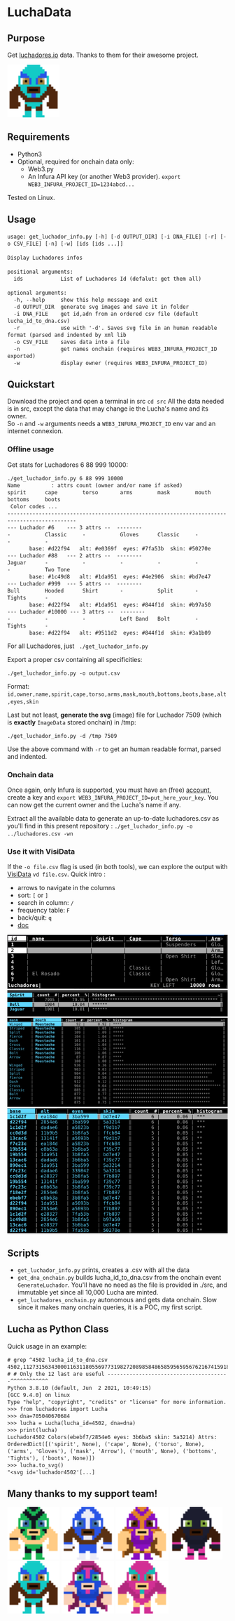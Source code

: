 # LuchaData

## Purpose
Get [luchadores.io](https://luchadores.io/) data.
Thanks to them for their awesome project.

<img src="img/luchador7509.svg" width="120" />

## Requirements
* Python3
* Optional, required for onchain data only:
  * Web3.py
  * An Infura API key (or another Web3 provider). `export WEB3_INFURA_PROJECT_ID=1234abcd...`

Tested on Linux.

## Usage
```
usage: get_luchador_info.py [-h] [-d OUTPUT_DIR] [-i DNA_FILE] [-r] [-o CSV_FILE] [-n] [-w] [ids [ids ...]]

Display Luchadores infos

positional arguments:
  ids            List of Luchadores Id (defalut: get them all)

optional arguments:
  -h, --help     show this help message and exit
  -d OUTPUT_DIR  generate svg images and save it in folder
  -i DNA_FILE    get id,adn from an ordered csv file (default lucha_id_to_dna.csv)
  -r             use with '-d'. Saves svg file in an human readable format (parsed and indented by xml lib
  -o CSV_FILE    saves data into a file
  -n             get names onchain (requires WEB3_INFURA_PROJECT_ID exported)
  -w             display owner (requires WEB3_INFURA_PROJECT_ID)
```

## Quickstart
Download the project and open a terminal in src `cd src`
All the data needed is in src, except the data that may change ie the Lucha's name and its owner.  
So `-n` and `-w` arguments needs a `WEB3_INFURA_PROJECT_ID` env var and an internet connexion.

### Offline usage
Get stats for Luchadores 6 88 999 10000:
```
./get_luchador_info.py 6 88 999 10000
Name          : attrs count (owner and/or name if asked)
spirit      cape        torso       arms        mask        mouth       bottoms     boots       
 Color codes ...
--------------------------------------------------------------------------------------------
--- Luchador #6    --- 3 attrs --  --------  
-           Classic     -           Gloves      Classic     -           -           -           
       base: #d22f94   alt: #e0369f  eyes: #7fa53b  skin: #50270e
--- Luchador #88   --- 2 attrs --  --------  
Jaguar      -           -           -           -           -           -           Two Tone    
       base: #1c49d8   alt: #1da951  eyes: #4e2906  skin: #bd7e47
--- Luchador #999  --- 5 attrs --  --------  
Bull        Hooded      Shirt       -           Split       -           Tights      -           
       base: #d22f94   alt: #1da951  eyes: #844f1d  skin: #b97a50
--- Luchador #10000 --- 3 attrs --  --------  
-           -           -           Left Band   Bolt        -           Tights      -           
       base: #d22f94   alt: #9511d2  eyes: #844f1d  skin: #3a1b09
```
For all Luchadores, just ` ./get_luchador_info.py`  

Export a proper csv containing all specificities:
```
./get_luchador_info.py -o output.csv
```
Format: `id,owner,name,spirit,cape,torso,arms,mask,mouth,bottoms,boots,base,alt,eyes,skin`

Last but not least, __generate the svg__ (image) file for Luchador 7509 (which is __exactly__ `ImageData` stored onchain) in /tmp:
```
./get_luchador_info.py -d /tmp 7509
```
Use the above command with `-r` to get an human readable format, parsed and indented.

### Onchain data
Once again, only Infura is supported, you must have an (free) [account](https://infura.io/), create a key and `export WEB3_INFURA_PROJECT_ID=put_here_your_key`. You can now get the current owner and the Lucha's name if any.

Extract all the available data to generate an up-to-date luchadores.csv as you'll find in this present repository : `./get_luchador_info.py -o ../luchadores.csv -wn`

### Use it with VisiData
If the `-o file.csv` flag is used (in both tools), we can explore the output with [VisiData](https://www.visidata.org/) `vd file.csv`.
Quick intro :
- arrows to navigate in the columns
- sort: `[` or `]`
- search in column: `/`
- frequency table: `F`
- back/quit: `q`
- [doc](https://jsvine.github.io/intro-to-visidata/the-big-picture/visidata-in-60-seconds/)
 
![](img/screenshot_vd_01.png)  
![](img/screenshot_vd_02.png)
![](img/screenshot_vd_03.png)  
![](img/screenshot_vd_04.png)

## Scripts
* `get_luchador_info.py` prints, creates a .csv with all the data
* `get_dna_onchain.py` builds lucha_id_to_dna.csv from the onchain event `GenerateLuchador`. You'll have no need as the file is provided in ./src, and immutable yet since all 10,000 Lucha are minted.
* `get_luchadores_onchain.py` autonomous and gets data onchain. Slow since it makes many onchain queries, it is a POC, my first script.  

## Lucha as Python Class
Quick usage in an example:
```
# grep ^4502 lucha_id_to_dna.csv
4502,112731563430001163118055697731982720898584865859565956762167415918705040670684
# # Only the 12 last are useful ---------------------------------------^^^^^^^^^^^^
Python 3.8.10 (default, Jun  2 2021, 10:49:15) 
[GCC 9.4.0] on linux
Type "help", "copyright", "credits" or "license" for more information.
>>> from luchadores import Lucha
>>> dna=705040670684
>>> lucha = Lucha(lucha_id=4502, dna=dna)
>>> print(lucha)
Luchador4502 Colors(ebebf7/2854e6 eyes: 3b6ba5 skin: 5a3214) Attrs: OrderedDict([('spirit', None), ('cape', None), ('torso', None), ('arms', 'Gloves'), ('mask', 'Arrow'), ('mouth', None), ('bottoms', 'Tights'), ('boots', None)])
>>> lucha.to_svg()
"<svg id='luchador4502'[...]
```

## Many thanks to my support team!
<img src="img/luchador4476.svg" width="120" />
<img src="img/luchador4502.svg" width="120" />
<img src="img/luchador7507.svg" width="120" />
<img src="img/luchador7508.svg" width="120" />
<img src="img/luchador7509.svg" width="120" />
<img src="img/luchador7513.svg" width="120" />
<img src="img/luchador8010.svg" width="120" />
